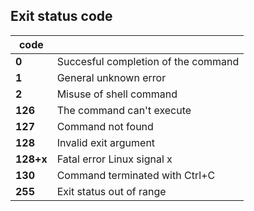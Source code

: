 ## Exit status code

|  code   |     |
| --- | --- |
|  **0**   |  Succesful completion of the command   |
|  **1**   |  General unknown error   |
|  **2** |  Misuse of shell command   |
|  **126** |  The command can't execute   |
|  **127** |  Command not found   |
|  **128** |  Invalid exit argument   |
|  **128+x** |  Fatal error Linux signal x   |
|  **130** |  Command terminated with Ctrl+C   |
|  **255** |  Exit status out of range   |
